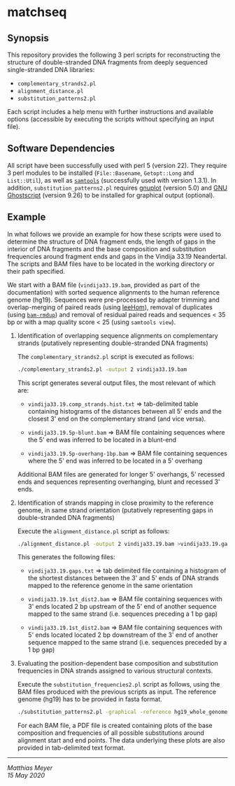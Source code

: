# matchseq

## Synopsis

This repository provides the following 3 perl scripts for reconstructing the 
structure of double-stranded DNA fragments from deeply sequenced 
single-stranded DNA libraries:

* `complementary_strands2.pl`
* `alignment_distance.pl`
* `substitution_patterns2.pl`

Each script includes a help menu with further instructions and available 
options (accessible by executing the scripts without specifying an input file). 


## Software Dependencies

All script have been successfully used with perl 5 (version 22). They require 
3 perl modules to be installed (`File::Basename`, `Getopt::Long` and 
`List::Util`), as well as [`samtools`](http://www.htslib.org) (successfully 
used with version 1.3.1). In addition, `substitution_patterns2.pl` requires 
[gnuplot](http://www.gnuplot.info) (version 5.0) and
[GNU Ghostscript](https://www.gnu.org/software/ghostscript/) (version 9.26) to be 
installed for graphical output (optional).


## Example 

In what follows we provide an example for how these scripts were used to 
determine the structure of DNA fragment ends, the length of gaps in the 
interior of DNA fragments and the base composition and substitution frequencies 
around fragment ends and gaps in the Vindija 33.19 Neandertal. The scripts and 
BAM files have to be located in the working directory or their path specified. 

We start with a BAM file (`vindija33.19.bam`, provided as part of the 
documentation) with sorted sequence alignments to the human reference genome 
(hg19). Sequences were pre-processed by adapter trimming and overlap-merging of 
paired reads (using [leeHom](https://grenaud.github.io/leeHom/)), removal of 
duplicates (using [`bam-rmdup`](https://github.com/mpieva/biohazard-tools))
and removal of residual paired reads and sequences < 35 bp or with a map 
quality score < 25 (using `samtools view`).

1. Identification of overlapping sequence alignments on complementary strands 
   (putatively representing double-stranded DNA fragments)

    The `complementary_strands2.pl` script is executed as follows:

    ```bash
    ./complementary_strands2.pl -output 2 vindija33.19.bam
    ```

    This script generates several output files, the most relevant of which are:

    * `vindija33.19.comp_strands.hist.txt` => tab-delimited table containing 
      histograms of the distances between all 5' ends and the closest 3' end on 
      the complementary strand (and vice versa).

    * `vindija33.19.5p-blunt.bam` => BAM file containing sequences where the 5' 
      end was inferred to be located in a blunt-end

    * `vindija33.19.5p-overhang-1bp.bam` => BAM file containing sequences where 
      the 5' end was inferred to be located in a 5' overhang

    Additional BAM files are generated for longer 5' overhangs, 5' recessed 
    ends and sequences representing overhanging, blunt and recessed 3' ends.

2. Identification of strands mapping in close proximity to the reference 
   genome, in same strand orientation (putatively representing gaps in 
   double-stranded DNA fragments)

    Execute the `alignment_distance.pl` script as follows:

    ```bash
    ./alignment_distance.pl -output 2 vindija33.19.bam >vindija33.19.gaps.txt
    ```

    This generates the following files:

    * `vindija33.19.gaps.txt` => tab delimited file containing a histogram of the 
      shortest distances between the 3' and 5' ends of DNA strands mapped to 
      the reference genome in the same orientation

    * `vindija33.19.1st_dist2.bam` => BAM file containing sequences with 3' ends 
      located 2 bp upstream of the 5' end of another sequence mapped to the 
      same strand (i.e. sequences preceding a 1 bp gap)

    * `vindija33.19.1st_dist2.bam` => BAM file containing sequences with 5' ends 
      located located 2 bp downstream of the 3' end of another sequence mapped 
      to the same strand (i.e. sequences preceded by a 1 bp gap)

3. Evaluating the position-dependent base composition and substitution 
   frequencies in DNA strands assigned to various structural contexts.

    Execute the `substitution_frequencies2.pl` script as follows, using the BAM 
    files produced with the previous scripts as input. The reference genome 
    (hg19) has to be provided in fasta format.

    ```bash
    ./substitution_patterns2.pl -graphical -reference hg19_whole_genome.fa *.bam
    ```

    For each BAM file, a PDF file is created containing plots of the base 
    composition and frequencies of all possible substitutions around alignment 
    start and end points. The data underlying these plots are also provided in 
    tab-delimited text format.

---

*Matthias Meyer*  
*15 May 2020*

